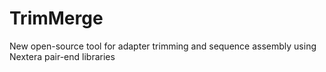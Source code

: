# TrimMerge
New open-source tool for adapter trimming and sequence assembly using Nextera pair-end libraries
